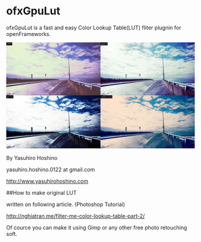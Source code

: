 # ofxGpuLut

ofxGpuLut is a fast and easy Color Lookup Table(LUT) fliter plugnin for openFrameworks. 

![sample image](ofxGPULUT.jpg)

By Yasuhiro Hoshino

yasuhiro.hoshino.0122 at gmail.com

http://www.yasuhirohoshino.com

##How to make original LUT

written on following article. (Photoshop Tutorial)

<a href = "http://nghiatran.me/filter-me-color-lookup-table-part-2/">
http://nghiatran.me/filter-me-color-lookup-table-part-2/
</a>

Of cource you can make it using Gimp or any other free photo retouching soft.
